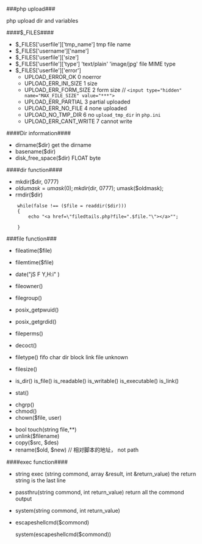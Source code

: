###php upload###

php upload dir and variables

####$_FILES####

* $_FILES['userfile']['tmp_name'] tmp file name
* $_FILES['username']['name']
* $_FILES['userfile']['size']
* $_FILES['userfile']['type']  'text/plain' 'image/jpg' file MIME type
* $_FILES['userfile']['error']
	- UPLOAD_ERROR_OK 0 noerror
	- UPLOAD_ERR_INI_SIZE 1 size 
	- UPLOAD_ERR_FORM_SIZE 2 form size  // `<input type="hidden" name="MAX_FILE_SIZE" value="***">`
	- UPLOAD_ERR_PARTIAL 3 partial uploaded
	- UPLOAD_ERR_NO_FILE 4 none uploaded
	- UPLOAD_NO_TMP_DIR 6  no `upload_tmp_dir` in `php.ini`
	- UPLOAD_ERR_CANT_WRITE 7 cannot write

####Dir information####

- dirname($dir) get the dirname
- basename($dir)
- disk_free_space($dir) FLOAT byte

####dir function####

- mkdir($dir, 0777)
-  $oldumask = umask(0);
  	mkdir($dir, 0777);
	umask($oldmask);
- rmdir($dir)

```
	while(false !== ($file = readdir($dir)))
	{
		echo "<a href=\"filedtails.php?file=".$file."\"></a>"";

	}
```

###file function###

- fileatime($file)
- filemtime($file)
-  date("jS F Y,H:i" )
- fileowner()
- filegroup()
- posix_getpwuid()
- posix_getgrdid()

- fileperms()
- decoct()
- filetype() fifo char dir block link file unknown
- filesize()
- is_dir() is_file() is_readable() is_writable() is_executable() is_link()
- stat()

* chgrp()
* chmod()
* chown($file, user)
 
- bool touch(string file,**)
- unlink($filename)
- copy($src, $des)
- rename($old, $new)  // 相对脚本的地址， not path

####exec function####

- string exec (string commond, array &result, int &return_value)  the return string is the last line

- passthru(string commond, int return_value)  return all the commond output

- system(string commond, int return_value)
- escapeshellcmd($commond)

	system(escapeshellcmd($commond))
